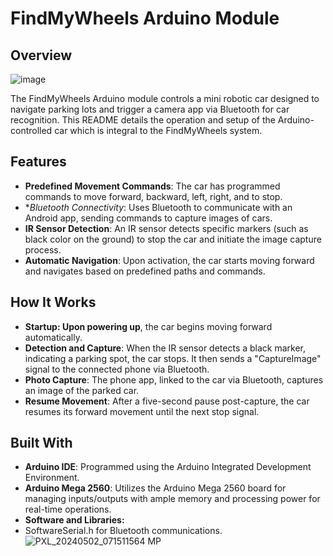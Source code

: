 # FindMyWheels Arduino Module
## Overview
![image](https://github.com/SidmoGoesBrrr/FindMyWheels-Arduino/assets/60550481/9a2cc794-afa2-43cb-bb02-0206ae6cc248)

The FindMyWheels Arduino module controls a mini robotic car designed to navigate parking lots and trigger a camera app via Bluetooth for car recognition. This README details the operation and setup of the Arduino-controlled car which is integral to the FindMyWheels system.

## Features

- **Predefined Movement Commands**: The car has programmed commands to move forward, backward, left, right, and to stop.
- **Bluetooth Connectivity*: Uses Bluetooth to communicate with an Android app, sending commands to capture images of cars.
- **IR Sensor Detection**: An IR sensor detects specific markers (such as black color on the ground) to stop the car and initiate the image capture process.
- **Automatic Navigation**: Upon activation, the car starts moving forward and navigates based on predefined paths and commands.
  
## How It Works
- **Startup: Upon powering up**, the car begins moving forward automatically.
- **Detection and Capture**: When the IR sensor detects a black marker, indicating a parking spot, the car stops. It then sends a "CaptureImage" signal to the connected phone via Bluetooth.
- **Photo Capture**: The phone app, linked to the car via Bluetooth, captures an image of the parked car.
- **Resume Movement**: After a five-second pause post-capture, the car resumes its forward movement until the next stop signal.

## Built With
- **Arduino IDE**: Programmed using the Arduino Integrated Development Environment.
- **Arduino Mega 2560**: Utilizes the Arduino Mega 2560 board for managing inputs/outputs with ample memory and processing power for real-time operations.
- **Software and Libraries:**
 - SoftwareSerial.h for Bluetooth communications.
![PXL_20240502_071511564 MP](https://github.com/SidmoGoesBrrr/FindMyWheels-Arduino/assets/60550481/daad8612-6cd8-4a21-80af-64b8d3615d89)
